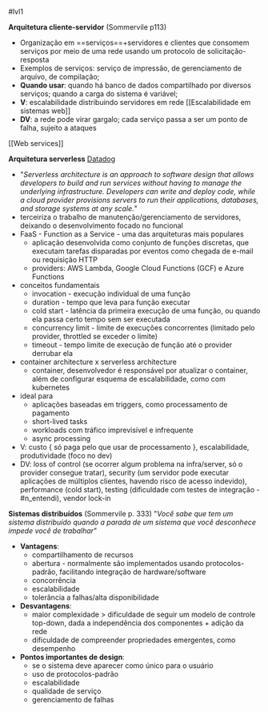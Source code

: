 #lvl1

**Arquitetura cliente-servidor** (Sommervile p113)
* Organização em ==serviços==+servidores e clientes que consomem serviços por meio de uma rede usando um protocolo de solicitação-resposta
* Exemplos de serviços: serviço de impressão, de gerenciamento de arquivo, de compilação;
* **Quando usar**: quando há banco de dados compartilhado por diversos serviços; quando a carga do sistema é variável;
* **V**: escalabilidade distribuindo servidores em rede [[Escalabilidade em sistemas web]]
* **DV**: a rede pode virar gargalo; cada serviço passa a ser um ponto de falha, sujeito a ataques

[[Web services]]

**Arquitetura serverless** [Datadog](https://www.datadoghq.com/knowledge-center/serverless-architecture/)
* "*Serverless architecture is an approach to software design that allows developers to build and run services without having to manage the underlying infrastructure. Developers can write and deploy code, while a cloud provider provisions servers to run their applications, databases, and storage systems at any scale.*"
* terceiriza o trabalho de manutenção/gerenciamento de servidores, deixando o desenvolvimento focado no funcional
* FaaS - Function as a Service - uma das arquiteturas mais populares
	* aplicação desenvolvida como conjunto de funções discretas, que executam tarefas disparadas por eventos como chegada de e-mail ou requisição HTTP
	* providers: AWS Lambda, Google Cloud Functions (GCF) e Azure Functions
* conceitos fundamentais
	* invocation - execução individual de uma função
	* duration - tempo que leva para função executar
	* cold start - latência da primeira execução de uma função, ou quando ela passa certo tempo sem ser executada
	* concurrency limit - limite de execuções concorrentes (limitado pelo provider, throttled se exceder o limite)
	* timeout - tempo limite de execução de função até o provider derrubar ela
* container architecture x serverless architecture
	* container, desenvolvedor é responsável por atualizar o container, além de configurar esquema de escalabilidade, como com kubernetes
* ideal para
	* aplicações baseadas em triggers, como processamento de pagamento
	* short-lived tasks
	* workloads com tráfico imprevisível e infrequente
	* async processing
* V: custo { só paga pelo que usar de processamento }, escalabilidade, produtividade (foco no dev) 
* DV: loss of control (se ocorrer algum problema na infra/server, só o provider consegue tratar), security (um servidor pode executar aplicações de múltiplos clientes, havendo risco de acesso indevido), performance (cold start), testing (dificuldade com testes de integração - #n_entendi), vendor lock-in


**Sistemas distribuídos** (Sommervile p. 333)
"*Você sabe que tem um sistema distribuído quando a parada de um sistema que você desconhece impede você de trabalhar*"
* **Vantagens**:
	* compartilhamento de recursos
	* abertura - normalmente são implementados usando protocolos-padrão, facilitando integração de hardware/software
	* concorrência
	* escalabilidade
	* tolerância a falhas/alta disponibilidade
* **Desvantagens**:
	* maior complexidade > dificuldade de seguir um modelo de controle top-down, dada a independência dos componentes + adição da rede
	* dificuldade de compreender propriedades emergentes, como desempenho
* **Pontos importantes de design**:
	* se o sistema deve aparecer como único para o usuário
	* uso de protocolos-padrão
	* escalabilidade
	* qualidade de serviço
	* gerenciamento de falhas